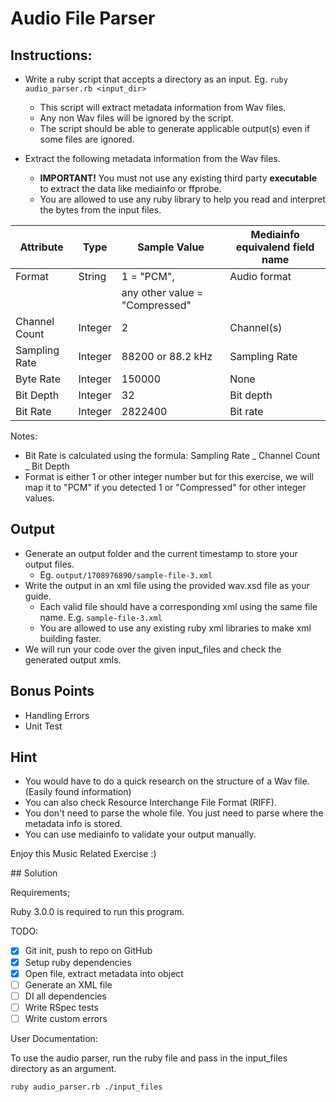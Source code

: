 # Audio File Parser

## Instructions:

- Write a ruby script that accepts a directory as an input. Eg. `ruby audio_parser.rb <input_dir>`

  - This script will extract metadata information from Wav files.
  - Any non Wav files will be ignored by the script.
  - The script should be able to generate applicable output(s) even if some files are ignored.

- Extract the following metadata information from the Wav files.
  - **IMPORTANT!** You must not use any existing third party **executable** to extract the data like mediainfo or ffprobe.
  - You are allowed to use any ruby library to help you read and interpret the bytes from the input files.

| Attribute     | Type    | Sample Value                   | Mediainfo equivalend field name |
| ------------- | ------- | ------------------------------ | ------------------------------- |
| Format        | String  | 1 = "PCM",                     | Audio format                    |
|               |         | any other value = "Compressed" |                                 |
| Channel Count | Integer | 2                              | Channel(s)                      |
| Sampling Rate | Integer | 88200 or 88.2 kHz              | Sampling Rate                   |
| Byte Rate     | Integer | 150000                         | None                            |
| Bit Depth     | Integer | 32                             | Bit depth                       |
| Bit Rate      | Integer | 2822400                        | Bit rate                        |

Notes:

- Bit Rate is calculated using the formula: Sampling Rate _ Channel Count _ Bit Depth
- Format is either 1 or other integer number but for this exercise, we will map it to "PCM" if you detected 1 or "Compressed" for other integer values.

## Output

- Generate an output folder and the current timestamp to store your output files.
  - Eg. `output/1708976890/sample-file-3.xml`
- Write the output in an xml file using the provided wav.xsd file as your guide.
  - Each valid file should have a corresponding xml using the same file name. E.g. `sample-file-3.xml`
  - You are allowed to use any existing ruby xml libraries to make xml building faster.
- We will run your code over the given input_files and check the generated output xmls.

## Bonus Points

- Handling Errors
- Unit Test

## Hint

- You would have to do a quick research on the structure of a Wav file. (Easily found information)
- You can also check Resource Interchange File Format (RIFF).
- You don't need to parse the whole file. You just need to parse where the metadata info is stored.
- You can use mediainfo to validate your output manually.

Enjoy this Music Related Exercise :)

## Solution

Requirements;

Ruby 3.0.0 is required to run this program.

TODO:

- [x] Git init, push to repo on GitHub
- [x] Setup ruby dependencies
- [x] Open file, extract metadata into object
- [ ] Generate an XML file
- [ ] DI all dependencies
- [ ] Write RSpec tests
- [ ] Write custom errors

User Documentation:

To use the audio parser, run the ruby file and pass in the input_files directory as an argument.

```bash
ruby audio_parser.rb ./input_files
```
